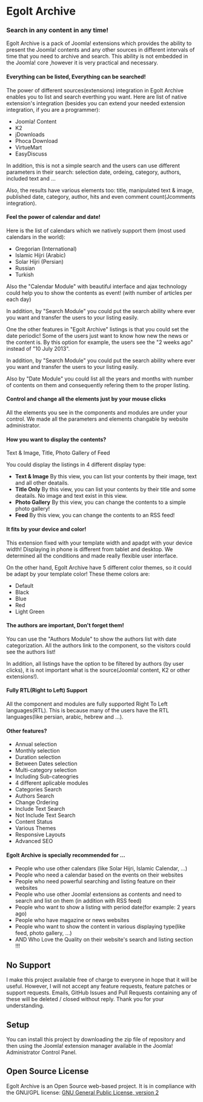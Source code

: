 # Egolt Archive
### Search in any content in any time!

Egolt Archive is a pack of Joomla! extensions which provides the ability to present the Joomla! contents and any other sources in different intervals of time that you need to archive and search. This ability is not embedded in the Joomla! core ,however it is very practical and necessary.

#### Everything can be listed, Everything can be searched!
The power of different sources(extensions) integration in Egolt Archive enables you to list and search everthing you want. Here are list of native extension's integration (besides you can extend your needed extension integration, if you are a programmer):

* Joomla! Content
* K2
* jDownloads
* Phoca Download
* VirtueMart
* EasyDiscuss

In addition, this is not a simple search and the users can use different parameters in their search: selection date, ordeing, category, authors, included text and ...

Also, the results have various elements too: title, manipulated text & image, published date, category, author, hits and even comment count(Jcomments integration).

#### Feel the power of calendar and date!
Here is the list of calendars which we natively support them (most used calendars in the world):

* Gregorian (International)
* Islamic Hijri (Arabic)
* Solar Hijri (Persian)
* Russian
* Turkish

Also the "Calendar Module" with beautiful interface and ajax technology could help you to show the contents as event! (with number of articles per each day)

In addition, by "Search Module" you could put the search ability where ever you want and transfer the users to your listing easily.

One the other features in "Egolt Archive" listings is that you could set the date periodic! Some of the users just want to know how new the news or the content is. By this option for example, the users see the "2 weeks ago" instead of "10 July 2013".

In addition, by "Search Module" you could put the search ability where ever you want and transfer the users to your listing easily.

Also by "Date Module" you could list all the years and months with number of contents on them and consequently refering them to the proper listing.

#### Control and change all the elements just by your mouse clicks
All the elements you see in the components and modules are under your control. We made all the parameters and elements changable by website administrator.

#### How you want to display the contents?
Text & Image, Title, Photo Gallery of Feed

You could display the listings in 4 different display type:

* **Text & Image** By this view, you can list your contents by their image, text and all other deatails.
* **Title Only** By this view, you can list your contents by their title and some deatails. No image and text exist in this view.
* **Photo Gallery** By this view, you can change the contents to a simple photo gallery!
* **Feed** By this view, you can change the contents to an RSS feed!

#### It fits by your device and color!
This extension fixed with your template width and apadpt with your device width! Displaying in phone is different from tablet and desktop. We determined all the conditions and made really flexible user interface.

On the other hand, Egolt Archive have 5 different color themes, so it could be adapt by your template color! These theme colors are:

* Default
* Black
* Blue
* Red
* Light Green

#### The authors are important, Don't forget them!
You can use the "Authors Module" to show the authors list with date categorization. All the authors link to the component, so the visitors could see the authors list! 

In addition, all listings have the option to be filtered by authors (by user clicks), it is not important what is the source(Joomla! content, K2 or other extensions!).

#### Fully RTL(Right to Left) Support
All the component and modules are fully supported Right To Left languages(RTL). This is because many of the users have the RTL languages(like persian, arabic, hebrew and ...).

#### Other features?
* Annual selection
* Monthly selection
* Duration selection
* Between Dates selection
* Multi-category selection
* Including Sub-cateogries
* 4 different aplicable modules
* Categories Search
* Authors Search
* Change Ordering
* Include Text Search
* Not Include Text Search
* Content Status
* Various Themes
* Responsive Layouts
* Advanced SEO

#### Egolt Archive is specially recommended for ... 
* People who use other calendars (like Solar Hijri, Islamic Calendar, ...)
* People who need a calendar based on the events on their websites
* People who need powerful searching and listing feature on their websites
* People who use other Joomla! extensions as contents and need to search and list on them (in addition with RSS feed)
* People who want to show a listing with period date(for example: 2 years ago)
* People who have magazine or news websites
* People who want to show the content in various displaying type(like feed, photo gallery, ...)
* AND Who Love the Quality on their website's search and listing section !!!

## No Support
I make this project available free of charge to everyone in hope that it will be useful. However, I will not accept any feature requests, feature patches or support requests. Emails, GitHub Issues and Pull Requests containing any of these will be deleted / closed without reply. Thank you for your understanding.

## Setup
You can install this project by downloading the zip file of repository and then using the Joomla! extension manager available in the Joomla! Administrator Control Panel.

## Open Source License

Egolt Archive is an Open Source web-based project. It is in compliance with the GNU/GPL license:
[GNU General Public License, version 2
](http://www.gnu.org/licenses/old-licenses/gpl-2.0.html)